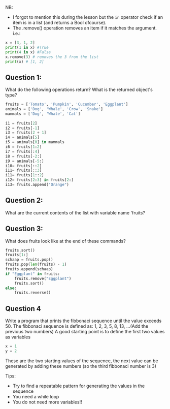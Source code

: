 
NB: 
- I forgot to mention this during the lesson but the `in` operator check if an item is in a list (and returns a Bool ofcourse).
- The .remove() operation removes an item if it matches the argument.
i.e.:
```python
x = [3, 1, 2]
print(1 in x) #True
print(4 in x) #False
x.remove(3) # removes the 3 from the list
print(x) # [1, 2]
```

## Question 1:
What do the following operations return? What is the returned object's type?
```python
fruits = ['Tomato', 'Pumpkin', 'Cucumber', 'Eggplant']
animals = ['Dog', 'Whale', 'Crow', 'Snake']
mammals = ['Dog', 'Whale', 'Cat']
 
i1 = fruits[2]
i2 = fruits[-1]
i3 = fruits[2 + 1]
i4 = animals[5]
i5 = animals[0] in mammals
i6 = fruits[1:2]
i7 = fruits[:4]
i8 = fruits[-2:] 
i9 = animals[-5:]
i10= fruits[::2]
i11= fruits[::3]
i11= fruits[1::2]
i12= fruits[2:3] in fruits[2:]
i13= fruits.append("Orange")
```
## Question 2:
What are the current contents of the list with variable name 'fruits?
 
## Question 3:
What does fruits look like at the end of these commands?
```python
fruits.sort()
fruits[1:]
schaap = fruits.pop()
fruits.pop(len(fruits) - 1)
fruits.append(schaap)
if "Eggplant" in fruits:
    fruits.remove("Eggplant")
    fruits.sort()
else:
    fruits.reverse()
```
## Question 4
Write a program that prints the fibbonaci sequence until the value exceeds 50.
The fibbonaci sequence is defined as: 1, 2, 3, 5, 8, 13, ...(Add the previous two numbers)
A good starting point is to define the first two values as variables
```python
x = 1
y = 2
``` 
These are the two starting values of the sequence, the next value can be generated by adding these numbers (so the third fibbonaci number is 3)
 
Tips:
- Try to find a repeatable pattern for generating the values in the sequence
- You need a while loop
- You do not need more variables!!
